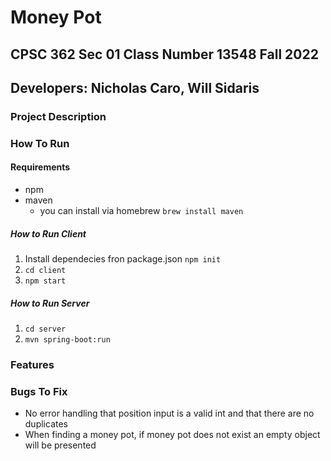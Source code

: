 # Money Pot 
## CPSC 362 Sec 01 Class Number 13548 Fall 2022
## Developers: Nicholas Caro, Will Sidaris

### Project Description

### How To Run

#### Requirements
- npm
- maven
  - you can install via homebrew `brew install maven`

##### How to Run Client
1. Install dependecies fron package.json `npm init`
2. `cd client`
3. `npm start`

##### How to Run Server
1. `cd server`
2. `mvn spring-boot:run`
### Features

### Bugs To Fix
- No error handling that position input is a valid int and that there are no duplicates
- When finding a money pot, if money pot does not exist an empty object will be presented



